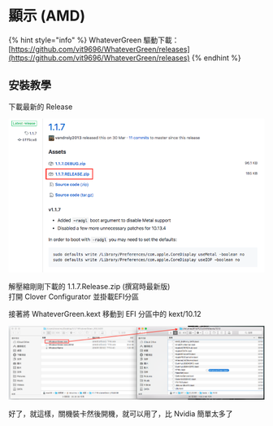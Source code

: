 # 顯示 \(AMD\)

{% hint style="info" %}
WhateverGreen 驅動下載：[https://github.com/vit9696/WhateverGreen/releases](https://github.com/vit9696/WhateverGreen/releases)
{% endhint %}

## 安裝教學

下載最新的 Release

![](../.gitbook/assets/download_whatever.png)

解壓縮剛剛下載的 1.1.7.Release.zip \(撰寫時最新版\)  
打開 Clover Configurator 並掛載EFI分區

接著將 WhateverGreen.kext 移動到 EFI 分區中的 kext/10.12

![](../.gitbook/assets/move_whatevergreen.png)

好了，就這樣，關機裝卡然後開機，就可以用了，比 Nvidia 簡單太多了


